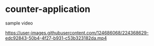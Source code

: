 # counter-application
sample video


https://user-images.githubusercontent.com/124686068/224368629-edc92843-50b4-4f27-b931-c53b323182da.mp4

